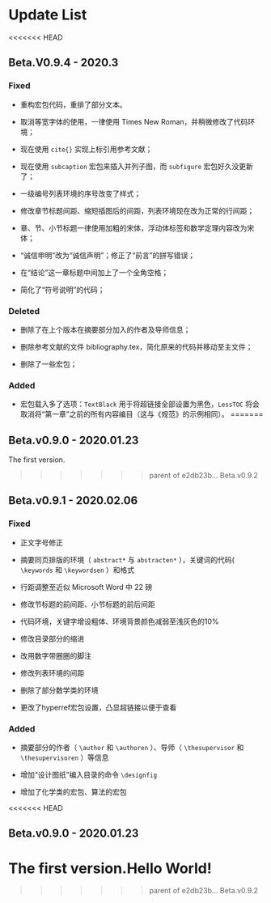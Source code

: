 # Update List

<<<<<<< HEAD
## Beta.V0.9.4 - 2020.3

### Fixed

* 重构宏包代码，重排了部分文本。

* 取消等宽字体的使用，一律使用 Times New Roman，并稍微修改了代码环境；

* 现在使用 `cite{}` 实现上标引用参考文献；

* 现在使用 `subcaption` 宏包来插入并列子图，而 `subfigure` 宏包好久没更新了；

* 一级编号列表环境的序号改变了样式；

* 修改章节标题间距、缩短插图后的间距，列表环境现在改为正常的行间距；

* 章、节、小节标题一律使用加粗的宋体，浮动体标签和数学定理内容改为宋体；

* “诚信申明”改为“诚信声明”；修正了“前言”的拼写错误；

* 在“结论”这一章标题中间加上了一个全角空格；

* 简化了“符号说明”的代码；

### Deleted

* 删除了在上个版本在摘要部分加入的作者及导师信息；

* 删除参考文献的文件 bibliography.tex，简化原来的代码并移动至主文件；

* 删除了一些宏包；

### Added

* 宏包载入多了选项：`TextBlack` 用于将超链接全部设置为黑色，`LessTOC` 将会取消将“第一章”之前的所有内容编目（这与《规范》的示例相同）。
=======


## Beta.v0.9.0 - 2020.01.23

The first version.


>>>>>>> parent of e2db23b... Beta.v0.9.2

## Beta.v0.9.1 - 2020.02.06

### Fixed

* 正文字号修正

* 摘要同页排版的环境（ `abstract*` 与 `abstracten*` ），关键词的代码( `\keywords` 和 `\keywordsen` ）和格式

* 行距调整至近似 Microsoft Word 中 22 磅

* 修改节标题的前间距、小节标题的前后间距

* 代码环境，关键字增设粗体、环境背景颜色减弱至浅灰色的10%

* 修改目录部分的缩进

* 改用数字带圈圈的脚注

* 修改列表环境的间距

* 删除了部分数学类的环境

* 更改了hyperref宏包设置，凸显超链接以便于查看

### Added

* 摘要部分的作者（ `\author` 和 `\authoren` ）、导师（ `\thesupervisor` 和 `\thesupervisoren` ）等信息

* 增加“设计图纸”编入目录的命令 `\designfig`

* 增加了化学类的宏包、算法的宏包

<<<<<<< HEAD
## Beta.v0.9.0 - 2020.01.23

The first version.Hello World!
=======

>>>>>>> parent of e2db23b... Beta.v0.9.2
